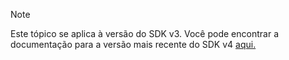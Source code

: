 > [!NOTE]  
> Este tópico se aplica à versão do SDK v3. Você pode encontrar a documentação para a versão mais recente do SDK v4 [aqui.](https://docs.microsoft.com/en-us/azure/bot-service/?view=azure-bot-service-4.0) 
